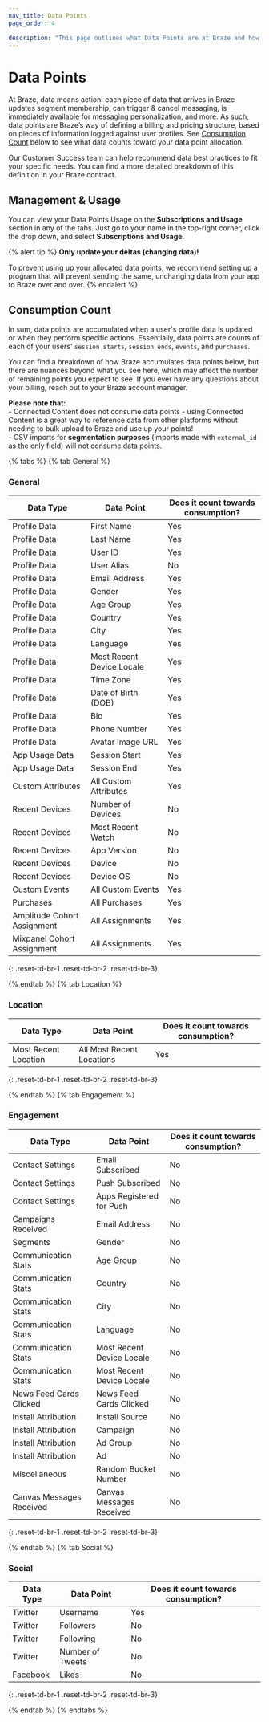 ```yaml
---
nav_title: Data Points
page_order: 4

description: "This page outlines what Data Points are at Braze and how you can be aware of their usage."
---
```


# Data Points

At Braze, data means action: each piece of data that arrives in Braze updates segment membership, can trigger & cancel messaging, is immediately available for messaging personalization, and more. As such, data points are Braze’s way of defining a billing and pricing structure, based on pieces of information logged against user profiles. See [Consumption Count](#consumption-count) below to see what data counts toward your data point allocation.
 
Our Customer Success team can help recommend data best practices to fit your specific needs. You can find a more detailed breakdown of this definition in your Braze contract.

## Management & Usage

You can view your Data Points Usage on the __Subscriptions and Usage__ section in any of the tabs. Just go to your name in the top-right corner, click the drop down, and select __Subscriptions and Usage__.

{% alert tip %}
__Only update your deltas (changing data)!__

To prevent using up your allocated data points, we recommend setting up a program that will prevent sending the same, unchanging data from your app to Braze over and over.
{% endalert %}


## Consumption Count

In sum, data points are accumulated when a user's profile data is updated or when they perform specific actions. Essentially, data points are counts of each of your users' `session starts`, `session ends`, `events`, and `purchases`.

You can find a breakdown of how Braze accumulates data points below, but there are nuances beyond what you see here, which may affect the number of remaining points you expect to see. If you ever have any questions about your billing, reach out to your Braze account manager.

__Please note that:__<br>
&#45; Connected Content does not consume data points - using Connected Content is a great way to reference data from other platforms without needing to bulk upload to Braze and use up your points!<br>
&#45; CSV imports for __segmentation purposes__ (imports made with `external_id` as the only field) will not consume data points.

{% tabs %}
{% tab General %}

### General

|Data Type | Data Point | Does it count towards consumption? |
|---|---|---|
|Profile Data | First Name | Yes |
|Profile Data | Last Name | Yes |
|Profile Data | User ID | Yes |
|Profile Data | User Alias | No |
|Profile Data | Email Address | Yes |
|Profile Data | Gender | Yes |
|Profile Data | Age Group | Yes |
|Profile Data | Country | Yes |
|Profile Data | City | Yes |
|Profile Data | Language | Yes |
|Profile Data | Most Recent Device Locale | Yes |
|Profile Data | Time Zone | Yes |
|Profile Data | Date of Birth (DOB) | Yes |
|Profile Data | Bio | Yes |
|Profile Data | Phone Number  | Yes |
|Profile Data | Avatar Image URL | Yes |
|App Usage Data |Session Start | Yes |
|App Usage Data |Session End | Yes |
|Custom Attributes | All Custom Attributes | Yes |
|Recent Devices | Number of Devices | No |
|Recent Devices | Most Recent Watch | No |
|Recent Devices | App Version | No |
|Recent Devices | Device | No |
|Recent Devices | Device OS | No |
|Custom Events | All Custom Events | Yes |
|Purchases | All Purchases | Yes |
|Amplitude Cohort Assignment | All Assignments | Yes |
|Mixpanel Cohort Assignment | All Assignments | Yes |
{: .reset-td-br-1 .reset-td-br-2 .reset-td-br-3}

  {% endtab %}
{% tab Location %}

### Location

|Data Type | Data Point | Does it count towards consumption? |
|---|---|---|
|Most Recent Location | All Most Recent Locations | Yes |
{: .reset-td-br-1 .reset-td-br-2 .reset-td-br-3}

  {% endtab %}
{% tab Engagement %}

### Engagement

|Data Type | Data Point | Does it count towards consumption? |
|---|---|---|
| Contact Settings | Email Subscribed | No |
| Contact Settings |  Push Subscribed | No |
| Contact Settings |  Apps Registered for Push | No |
|Campaigns Received | Email Address | No |
|Segments | Gender | No |
|Communication Stats | Age Group | No |
|Communication Stats | Country | No |
|Communication Stats | City | No |
|Communication Stats | Language | No |
|Communication Stats | Most Recent Device Locale | No |
|Communication Stats | Most Recent Device Locale | No |
|News Feed Cards Clicked | News Feed Cards Clicked | No |
|Install Attribution | Install Source | No |
|Install Attribution | Campaign | No |
|Install Attribution | Ad Group | No |
|Install Attribution | Ad | No |
|Miscellaneous | Random Bucket Number | No |
|Canvas Messages Received | Canvas Messages Received | No |
{: .reset-td-br-1 .reset-td-br-2 .reset-td-br-3}

 {% endtab %}
{% tab Social %}

### Social

|Data Type | Data Point | Does it count towards consumption? |
|---|---|---|
|Twitter | Username | Yes |
|Twitter | Followers | No |
|Twitter | Following | No |
|Twitter | Number of Tweets | No |
|Facebook | Likes | No |
{: .reset-td-br-1 .reset-td-br-2 .reset-td-br-3}

 {% endtab %}
{% endtabs %}
